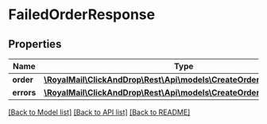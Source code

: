 # FailedOrderResponse

## Properties
Name | Type | Description | Notes
------------ | ------------- | ------------- | -------------
**order** | [**\RoyalMail\ClickAndDrop\Rest\Api\models\CreateOrderRequest**](CreateOrderRequest.md) |  | [optional] 
**errors** | [**\RoyalMail\ClickAndDrop\Rest\Api\models\CreateOrderErrorResponse[]**](CreateOrderErrorResponse.md) |  | [optional] 

[[Back to Model list]](../README.md#documentation-for-models) [[Back to API list]](../README.md#documentation-for-api-endpoints) [[Back to README]](../README.md)

